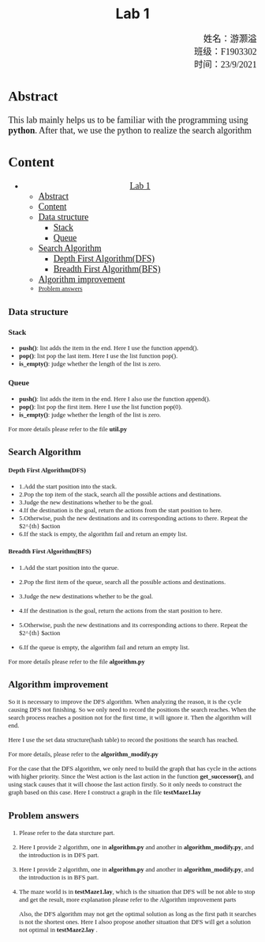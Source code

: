 # <center>Lab 1 </center>
<font face="楷体" size=4>
<p align="right"> 姓名：游灏溢<br/>班级：F1903302<br/>时间：23/9/2021 </p>

##  <font face="微软雅黑"> Abstract
This lab mainly helps us to be familiar with the programming using **python**. After that, we use the python to realize the search algorithm

## Content
<!-- TOC -->

- [<center>Lab 1 </center>](#centerlab-1-center)
  - [<font face="微软雅黑"> Abstract](#font-face微软雅黑-abstract)
  - [Content](#content)
  - [Data structure](#data-structure)
    - [Stack](#stack)
    - [Queue](#queue)
  - [Search Algorithm](#search-algorithm)
      - [Depth First Algorithm(DFS)](#depth-first-algorithmdfs)
      - [Breadth First Algorithm(BFS)](#breadth-first-algorithmbfs)
  - [Algorithm improvement<font size=2>](#algorithm-improvementfont-size2)
  - [Problem answers](#problem-answers)

<!-- /TOC -->


## Data structure
### Stack

* **push()**: list adds the item in the end. Here I use the function append().
* **pop()**: list pop the last item. Here I use the list function pop().
* **is_empty()**: judge whether the length of the list is zero.

### Queue

* **push()**: list adds the item in the end. Here I also use the function append().
* **pop()**: list pop the first item. Here I use the list function pop(0).
* **is_empty()**: judge whether the length of the list is zero.

For more details please refer to the file **util.py**

## Search Algorithm

#### Depth First Algorithm(DFS)
+ 1.Add the start position into the stack.
+ 2.Pop the top item of the stack, search all the possible actions and destinations.  
+ 3.Judge the new destinations whether to be the goal. 
+ 4.If the destination is the goal, return the actions from the start position to here.
+ 5.Otherwise, push the new destinations and its corresponding actions to there. Repeat the $2^{th} $action
+ 6.If the stack is empty, the algorithm fail and return an empty list.
#### Breadth First Algorithm(BFS)
+ 1.Add the start position into the queue.

+ 2.Pop the first item of the queue, search all the possible actions and destinations.  

+ 3.Judge the new destinations whether to be the goal. 

+ 4.If the destination is the goal, return the actions from the start position to here.

+ 5.Otherwise, push the new destinations and its corresponding actions to there. Repeat the $2^{th} $action

+ 6.If the queue is empty, the algorithm fail and return an empty list.

  

For more details please refer to the file **algorithm.py**

## Algorithm improvement<font size=2>

So it is necessary to improve the DFS algorithm. When analyzing the reason, it is the cycle causing DFS not finishing.  So we only need to record the positions the search reaches. When the search process reaches a position not for the first time, it will ignore it. Then the algorithm will end. 

Here I use the set data structure(hash table) to record the positions the search has reached.



For more details, please refer to the **algorithm_modify.py**



For the case that the DFS algorithm, we only need to build the graph that has cycle in the actions with higher priority. Since the West action is the last action in the function **get_successor()**, and using stack causes that it will choose the last action firstly.  So it only needs to construct the graph based on this case. Here I construct a graph in the file **testMaze1.lay**

## Problem answers

1. Please refer to the data sturcture part.

2. Here I provide 2 algorithm, one in **algorithm.py**  and another in **algorithm_modify.py**, and the introduction is in DFS part.

3. Here I provide 2 algorithm, one in **algorithm.py**  and another in **algorithm_modify.py**, and the introduction is in BFS part.

4. The maze world is in **testMaze1.lay**, which is the situation that DFS will be not able to stop and get the result, more explanation please refer to the Algorithm improvement parts

   Also, the DFS algorithm may not get the optimal solution as long as the first path it searches is not the shortest ones. Here I alsoo propose another situation that DFS will get a solution not optimal in **testMaze2.lay** . 

